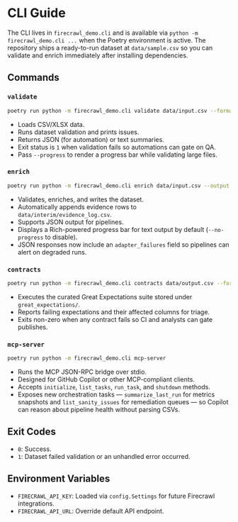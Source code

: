 # CLI Guide

The CLI lives in `firecrawl_demo.cli` and is available via `python -m firecrawl_demo.cli ...` when the Poetry environment is active.
The repository ships a ready-to-run dataset at `data/sample.csv` so you can validate and
enrich immediately after installing dependencies.

## Commands

### `validate`

```bash
poetry run python -m firecrawl_demo.cli validate data/input.csv --format json
```

- Loads CSV/XLSX data.
- Runs dataset validation and prints issues.
- Returns JSON (for automation) or text summaries.
- Exit status is `1` when validation fails so automations can gate on QA.
- Pass `--progress` to render a progress bar while validating large files.

### `enrich`

```bash
poetry run python -m firecrawl_demo.cli enrich data/input.csv --output data/output.csv --format text
```

- Validates, enriches, and writes the dataset.
- Automatically appends evidence rows to `data/interim/evidence_log.csv`.
- Supports JSON output for pipelines.
- Displays a Rich-powered progress bar for text output by default (`--no-progress` to disable).
- JSON responses now include an `adapter_failures` field so pipelines can alert on degraded runs.

### `contracts`

```bash
poetry run python -m firecrawl_demo.cli contracts data/output.csv --format json
```

- Executes the curated Great Expectations suite stored under `great_expectations/`.
- Reports failing expectations and their affected columns for triage.
- Exits non-zero when any contract fails so CI and analysts can gate publishes.

### `mcp-server`

```bash
poetry run python -m firecrawl_demo.cli mcp-server
```

- Runs the MCP JSON-RPC bridge over stdio.
- Designed for GitHub Copilot or other MCP-compliant clients.
- Accepts `initialize`, `list_tasks`, `run_task`, and `shutdown` methods.
- Exposes new orchestration tasks — `summarize_last_run` for metrics snapshots and
  `list_sanity_issues` for remediation queues — so Copilot can reason about pipeline
  health without parsing CSVs.

## Exit Codes

- `0`: Success.
- `1`: Dataset failed validation or an unhandled error occurred.

## Environment Variables

- `FIRECRAWL_API_KEY`: Loaded via `config.Settings` for future Firecrawl integrations.
- `FIRECRAWL_API_URL`: Override default API endpoint.
